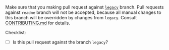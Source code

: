 Make sure that you making pull request against [`legacy`](https://github.com/KotlinBy/awesome-kotlin/tree/legacy) branch. Pull requests against `readme` branch will not be accepted, because all manual changes to this branch will be overridden by changes from `legacy`. Consult [CONTRIBUTING.md](https://github.com/KotlinBy/awesome-kotlin/blob/legacy/CONTRIBUTING.md) for details.

Checklist: 

- [ ] Is this pull request against the branch `legacy`?
